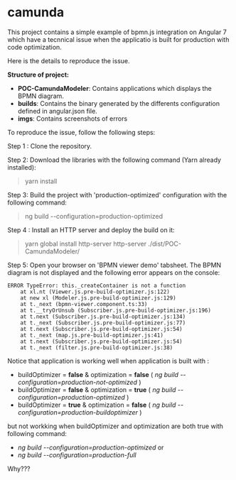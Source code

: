 # camunda
This project contains a simple example of bpmn.js integration on Angular 7 which have a tecnnical issue when the applicatio is built for production with code optimization.

Here is the details to reproduce the issue.

**Structure of project:**
*  **POC-CamundaModeler**: Contains applications which displays the BPMN diagram.
*  **builds**: Contains the binary generated by the differents configuration defined in angular.json file.
*  **imgs**: Contains screenshots of errors

To reproduce the issue, follow the following steps:

Step 1 : Clone the repository.

Step 2: Download the libraries with the following command (Yarn already installed):
> yarn install

Step 3: Build the project with 'production-optimized' configuration with the following command:
> ng build --configuration=production-optimized

Step 4 : Install an HTTP server and deploy the build on it:
> yarn global install http-server
> http-server ./dist/POC-CamundaModeler/

Step 5: Open your browser on 'BPMN viewer demo' tabsheet.
The BPMN diagram is not displayed and the following error appears on the console:

    ERROR TypeError: this._createContainer is not a function
        at xl.nt (Viewer.js.pre-build-optimizer.js:122)
        at new xl (Modeler.js.pre-build-optimizer.js:129)
        at t._next (bpmn-viewer.component.ts:33)
        at t.__tryOrUnsub (Subscriber.js.pre-build-optimizer.js:196)
        at t.next (Subscriber.js.pre-build-optimizer.js:134)
        at t._next (Subscriber.js.pre-build-optimizer.js:77)
        at t.next (Subscriber.js.pre-build-optimizer.js:54)
        at t._next (map.js.pre-build-optimizer.js:41)
        at t.next (Subscriber.js.pre-build-optimizer.js:54)
        at t._next (filter.js.pre-build-optimizer.js:38)


Notice that application is working well when application is built with :

*  buildOptimizer = **false** &  optimization = **false** ( *ng build --configuration=production-not-optimized* )
*  buildOptimizer = **false** &  optimization = **true**  ( *ng build --configuration=production-optimized* )
*  buildOptimizer = **true**  &  optimization = **false** ( *ng build --configuration=production-buildoptimizer* )

but not workking when buildOptimizer and optimization are both true with following command:
*  *ng build --configuration=production-optimized*
or
*  *ng build --configuration=production-full*

Why???


